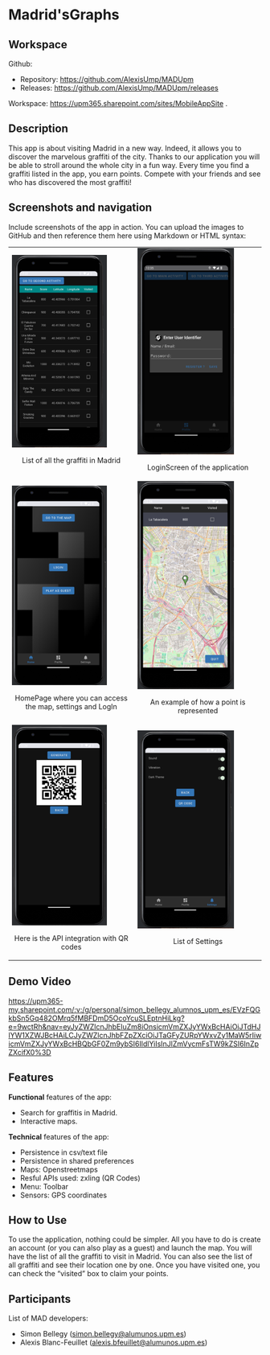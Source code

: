 # Madrid'sGraphs

## Workspace 
Github:  
- Repository: https://github.com/AlexisUmp/MADUpm  
- Releases: https://github.com/AlexisUmp/MADUpm/releases  

Workspace: https://upm365.sharepoint.com/sites/MobileAppSite .  
  

## Description
This app is about visiting Madrid in a new way. Indeed, it allows you to discover the marvelous graffiti of the city. Thanks to our application you will be able to stroll around the whole city in a fun way. Every time you find a graffiti listed in the app, you earn points. Compete with your friends and see who has discovered the most graffiti!

## Screenshots and navigation
Include screenshots of the app in action. You can upload the images to GitHub and then reference them here using Markdown or HTML syntax:
<table>
  <tr>
    <td>
      <img src="img/LIstOfPoints.png" width="80%" alt="Describe here image 1"/>
      <p align="center">List of all the graffiti in Madrid</p>
    </td>
    <td>
      <img src="img/LoginScreen.png" width="80%" alt="Describe here image 2"/>
      <p align="center">LoginScreen of the application</p>
    </td>
  </tr>
  <tr>
    <td>
      <img src="img/MainScreen.png" width="80%" alt="Describe here image 3"/>
      <p align="center">HomePage where you can access the map, settings and LogIn</p>
    </td>
    <td>
      <img src="img/PointMap.png" width="80%" alt="Describe here image 4"/>
      <p align="center">An example of how a point is represented</p>
    </td>
  </tr>
  <tr>
    <td>
      <img src="img/QrCode.png" width="80%" alt="Describe here image 5"/>
      <p align="center">Here is the API integration with QR codes</p>
    </td>
    <td>
      <img src="img/SettingsScreen.png" width="80%" alt="Describe here image 5"/>
      <p align="center">List of Settings</p>
    </td>
  </tr>
</table>

## Demo Video
https://upm365-my.sharepoint.com/:v:/g/personal/simon_bellegy_alumnos_upm_es/EVzFQGkbSn5Gq482OMrq5fMBFDmD5OcoYcuSLEptnHiLkg?e=9wctRh&nav=eyJyZWZlcnJhbEluZm8iOnsicmVmZXJyYWxBcHAiOiJTdHJlYW1XZWJBcHAiLCJyZWZlcnJhbFZpZXciOiJTaGFyZURpYWxvZy1MaW5rIiwicmVmZXJyYWxBcHBQbGF0Zm9ybSI6IldlYiIsInJlZmVycmFsTW9kZSI6InZpZXcifX0%3D

## Features
**Functional** features of the app:
- Search for graffitis in Madrid.
- Interactive maps.

**Technical** features of the app:
- Persistence in csv/text file
- Persistence in shared preferences
- Maps: Openstreetmaps
- Resful APIs used: zxling (QR Codes)
- Menu: Toolbar
- Sensors: GPS coordinates

## How to Use
To use the application, nothing could be simpler. All you have to do is create an account (or you can also play as a guest) and launch the map. You will have the list of all the graffiti to visit in Madrid. You can also see the list of all graffiti and see their location one by one. Once you have visited one, you can check the “visited” box to claim your points.

## Participants
List of MAD developers:
- Simon Bellegy (simon.bellegy@alumunos.upm.es)
- Alexis Blanc-Feuillet (alexis.bfeuillet@alumunos.upm.es)  


